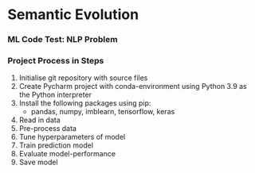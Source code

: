 # Semantic Evolution
### ML Code Test: NLP Problem

### Project Process in Steps
1. Initialise git repository with source files
2. Create Pycharm project with conda-environment using Python 3.9 as the Python interpreter
3. Install the following packages using pip:
   - pandas, numpy, imblearn, tensorflow, keras
4. Read in data
5. Pre-process data
6. Tune hyperparameters of model
7. Train prediction model
8. Evaluate model-performance
9. Save model